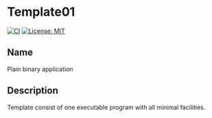 # Template01

[![CI](https://github.com/denoming/cpp-template01/actions/workflows/build.yaml/badge.svg)](https://github.com/denoming/cpp-template01/actions/workflows/build.yaml)
[![License: MIT](https://img.shields.io/badge/License-MIT-yellow.svg)](https://opensource.org/licenses/MIT)

## Name

Plain binary application

## Description

Template consist of one executable program with all minimal facilities.
